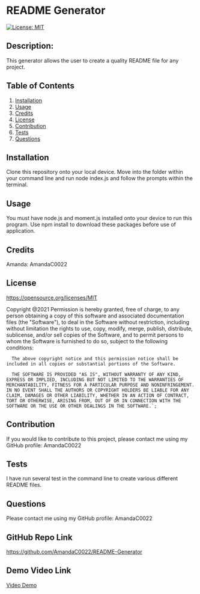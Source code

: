 # README Generator

[![License: MIT](https://img.shields.io/badge/License-MIT-yellow.svg)](https://opensource.org/licenses/MIT)

## Description: 
This generator allows the user to create a quality README file for any project.

## Table of Contents 
1. [Installation](#installation)
2. [Usage](#usage)
3. [Credits](#credits)
4. [License](#license)
5. [Contribution](#contribution)
6. [Tests](#tests)
7. [Questions](#questions)

## Installation  
Clone this repository onto your local device. Move into the folder within your command line and run node index.js and follow the prompts within the terminal. 

## Usage  
You must have node.js and moment.js installed onto your device to run this program. Use npm install to download these packages before use of application. 

## Credits 
Amanda: AmandaC0022

## License 
https://opensource.org/licenses/MIT

Copyright @2021
      Permission is hereby granted, free of charge, to any person obtaining a copy of this software and associated documentation files (the "Software"), to deal in the Software without restriction, including without limitation the rights to use, copy, modify, merge, publish, distribute, sublicense, and/or sell copies of the Software, and to permit persons to whom the Software is furnished to do so, subject to the following conditions:

      The above copyright notice and this permission notice shall be included in all copies or substantial portions of the Software.

      THE SOFTWARE IS PROVIDED "AS IS", WITHOUT WARRANTY OF ANY KIND, EXPRESS OR IMPLIED, INCLUDING BUT NOT LIMITED TO THE WARRANTIES OF MERCHANTABILITY, FITNESS FOR A PARTICULAR PURPOSE AND NONINFRINGEMENT. IN NO EVENT SHALL THE AUTHORS OR COPYRIGHT HOLDERS BE LIABLE FOR ANY CLAIM, DAMAGES OR OTHER LIABILITY, WHETHER IN AN ACTION OF CONTRACT, TORT OR OTHERWISE, ARISING FROM, OUT OF OR IN CONNECTION WITH THE SOFTWARE OR THE USE OR OTHER DEALINGS IN THE SOFTWARE.`; 

## Contribution
If you would like to contribute to this project, please contact me using my GitHub profile: AmandaC0022 

## Tests 
I have run several test in the command line to create various different README files. 

## Questions 
Please contact me using my GitHub profile: AmandaC0022 

## GitHub Repo Link 
https://github.com/AmandaC0022/README-Generator

## Demo Video Link 
[Video Demo](https://drive.google.com/file/d/1wOyUml3mEeCHWLcRdfnJ17ns1ScAjFen/view)
